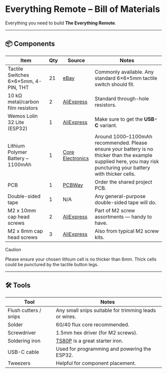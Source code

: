 # Everything Remote – Bill of Materials

Everything you need to build **The Everything Remote**.

---

## 📦 Components

| Item                                   | Qty | Source       | Notes                                                                                 |
|----------------------------------------|-----|--------------|---------------------------------------------------------------------------------------|
| Tactile Switches 6×6×5mm, 4-PIN, THT   | 21  | [eBay](https://www.ebay.com.au/itm/303576625641) | Commonly available. Any standard 6×6×5mm tactile switch should fit.                 |
| 10 kΩ metal/carbon film resistors      | 2   | [AliExpress](https://www.aliexpress.com/item/32315929780.html) | Standard through-hole resistors.                                                    |Add commentMore actions
| Wemos Lolin 32 Lite (ESP32)           | 1   | [AliExpress](https://www.aliexpress.us/item/3256806081127784.html) | Make sure to get the **USB-C** variant.                                             |
| Lithium Polymer Battery – 1100mAh     | 1   | [Core Electronics](https://core-electronics.com.au/polymer-lithium-ion-battery-1000mah-38458.html) | Around 1000–1100mAh recommended. Please ensure your battery is no thicker than the example supplied here, you may risk puncturing your battery with thicker cells.                                                   |
| PCB                                    | 1   | [PCBWay](https://www.pcbway.com/project/shareproject/The_Everything_Remote_The_Stock_Pot_ff1fe6b5.html) | Order the shared project PCB.                                                       |
| Double-sided tape                     | 1   | N/A          | Any general-purpose double-sided tape will do.                                       |
| M2 x 10mm cap head screws             | 2   | [AliExpress](https://www.aliexpress.com/item/1005006804849206.html) | Part of M2 screw assortments — handy to have.                                       |
| M2 x 8mm cap head screws              | 3   | [AliExpress](https://www.aliexpress.com/item/1005007183008660.html) | Also from typical M2 screw kits.                                                    |

> [!CAUTION]
> Please ensure your chosen lithium cell is no thicker than 6mm. Thick cells could be punctured by the tactile button legs.

---

## 🛠 Tools

| Tool               | Notes                                                                 |
|--------------------|-----------------------------------------------------------------------|
| Flush cutters / snips | Any small snips suitable for trimming leads or wires.              |
| Solder              | 60/40 flux core recommended.                                         |
| Screwdriver         | 1.5mm hex driver (for M2 screws).                                   |
| Soldering iron      | [TS80P](https://www.aliexpress.com/item/1005007183008660.html) is a great starter iron. |
| USB-C cable         | Used for programming and powering the ESP32.                        |
| Tweezers            | Helpful for component placement.                                    |
